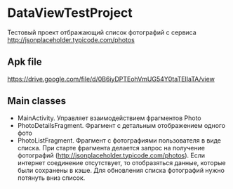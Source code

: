 # DataViewTestProject
Тестовый проект отбражающий список фотографий с сервиса http://jsonplaceholder.typicode.com/photos
## Apk file
https://drive.google.com/file/d/0B6iyDPTEohVmUG54Y0taTElIaTA/view
## Main classes
* MainActivity. Управляет взаимодействием фрагментов Photo
* PhotoDetailsFragment.
Фрагмент с детальным отображением одного фото
* PhotoListFragment.
Фрагмент c фотографиями пользователя в виде списка. При старте фрагмента делается запрос на получение фотографий (http://jsonplaceholder.typicode.com/photos). Если интернет соединение отсутствует, то отобразяться данные, которые были сохранены в кэше.  Для обновления списка фотографий нужно потянуть вниз список. 
